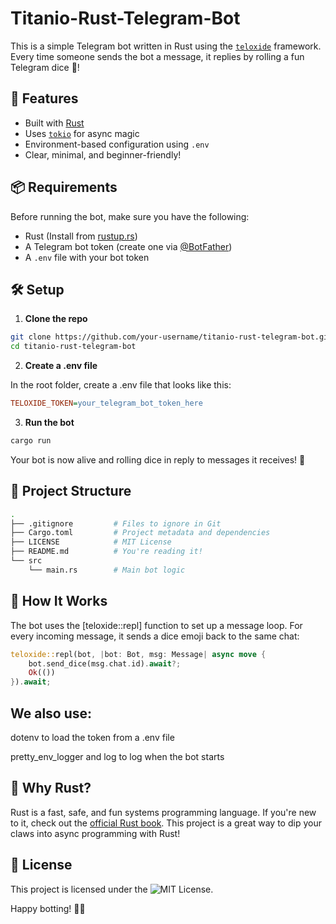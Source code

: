 # Titanio-Rust-Telegram-Bot

This is a simple Telegram bot written in Rust using the [`teloxide`](https://docs.rs/teloxide) framework. Every time someone sends the bot a message, it replies by rolling a fun Telegram dice 🎲!

## 🚀 Features

- Built with [Rust](https://www.rust-lang.org/)
- Uses [`tokio`](https://tokio.rs/) for async magic
- Environment-based configuration using `.env`
- Clear, minimal, and beginner-friendly!

## 📦 Requirements

Before running the bot, make sure you have the following:

- Rust (Install from [rustup.rs](https://rustup.rs/))
- A Telegram bot token (create one via [@BotFather](https://t.me/BotFather))
- A `.env` file with your bot token

## 🛠️ Setup

1. **Clone the repo**

```bash
git clone https://github.com/your-username/titanio-rust-telegram-bot.git
cd titanio-rust-telegram-bot
```

2. **Create a .env file**

In the root folder, create a .env file that looks like this:

```ini
TELOXIDE_TOKEN=your_telegram_bot_token_here
```

3. **Run the bot**

```bash
cargo run
```

Your bot is now alive and rolling dice in reply to messages it receives! 🎉

## 📁 Project Structure

```bash
.
├── .gitignore         # Files to ignore in Git
├── Cargo.toml         # Project metadata and dependencies
├── LICENSE            # MIT License
├── README.md          # You're reading it!
└── src
    └── main.rs        # Main bot logic
```

## 📜 How It Works

The bot uses the [teloxide::repl] function to set up a message loop. For every incoming message, it sends a dice emoji back to the same chat:

```rust
teloxide::repl(bot, |bot: Bot, msg: Message| async move {
    bot.send_dice(msg.chat.id).await?;
    Ok(())
}).await;
```

## We also use:

dotenv to load the token from a .env file

pretty_env_logger and log to log when the bot starts

## 🦀 Why Rust?

Rust is a fast, safe, and fun systems programming language. If you're new to it, check out the [official Rust book](https://doc.rust-lang.org/book/). This project is a great way to dip your claws into async programming with Rust!

## 📄 License

This project is licensed under the ![MIT License](LICENSE).

Happy botting! 🤖🐚